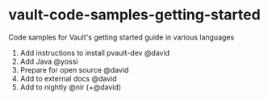 # vault-code-samples-getting-started
Code samples for Vault's getting started guide in various languages

1. Add instructions to install pvault-dev @david
2. Add Java @yossi
3. Prepare for open source @david
4. Add to external docs @david
5. Add to nightly @nir (+@david)

